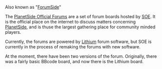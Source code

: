 Also known as "[ForumSide](../terminology/Forumside.md)"

The
[PlanetSide Official Forums](http://forums.station.sony.com/ps/forums/list.m)
are a set of forum boards hosted by [SOE](Sony_Online_Entertainment.md). It is
the official place on the internet to discuss matters concerning
[PlanetSide](PlanetSide.md), and is thuse the largest gathering place for
community minded players.

Currently, the forums are powered by [Lithium](http://lithium.com/) forum
software, but SOE is currently in the process of remaking the forums with new
software.

At the moment, there have been two versions of the forum. Originally, there was
a fairly basic BBcode board, and now there is the Lithium board.

<!--[category:Communication](category:Communication.md)-->
